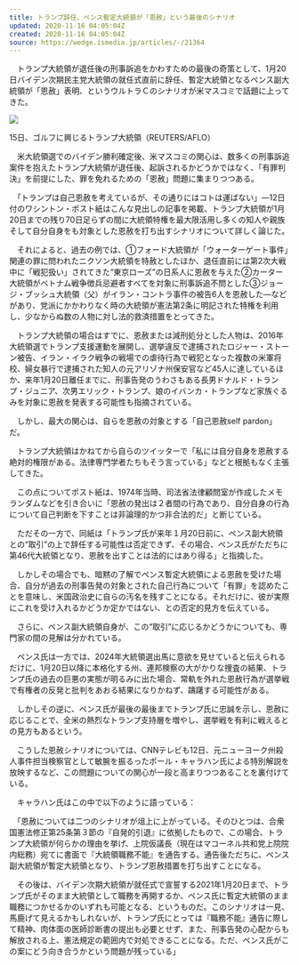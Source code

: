 ```yaml
---
title: トランプ辞任、ペンス暫定大統領が「恩赦」という最後のシナリオ
updated: 2020-11-16 04:05:04Z
created: 2020-11-16 04:05:04Z
source: https://wedge.ismedia.jp/articles/-/21364
---
```


　トランプ大統領が退任後の刑事訴追をかわすための最後の奇策として、1月20日バイデン次期民主党大統領の就任式直前に辞任、暫定大統領となるペンス副大統領が「恩赦」表明、というウルトラＣのシナリオが米マスコミで話題に上ってきた。

![](https://wedge.ismcdn.jp/mwimgs/a/3/1000/img_a3e4b592297ef1f585f1445d63c1bc7d4381290.jpg)

15日、ゴルフに興じるトランプ大統領（REUTERS/AFLO）

　米大統領選でのバイデン勝利確定後、米マスコミの関心は、数多くの刑事訴追案件を抱えたトランプ大統領が退任後、起訴されるかどうかではなく、「有罪判決」を前提にした、罪を免れるための「恩赦」問題に集まりつつある。

　「トランプは自己恩赦を考えているが、その通りにはコトは運ばない」―12日付のワシントン・ポスト紙はこんな見出しの記事を掲載、トランプ大統領が1月20日までの残り70日足らずの間に大統領特権を最大限活用し多くの知人や親族そして自分自身をも対象とした恩赦を打ち出すシナリオについて詳しく論じた。

　それによると、過去の例では、①フォード大統領が「ウォーターゲート事件」関連の罪に問われたニクソン大統領を特赦としたほか、退任直前には第2次大戦中に「戦犯扱い」されてきた“東京ローズ”の日系人に恩赦を与えた②カーター大統領がベトナム戦争徴兵忌避者すべてを対象に刑事訴追不問とした③ジョージ・ブッシュ大統領（父）がイラン・コントラ事件の被告6人を恩赦した―などがあり、党派にかかわりなく時の大統領が憲法第2条に明記された特権を利用し、少なからぬ数の人物に対し法的救済措置をとってきた。

　トランプ大統領の場合はすでに、恩赦または減刑処分とした人物は、2016年大統領選でトランプ支援運動を展開し、選挙違反で逮捕されたロジャー・ストーン被告、イラン・イラク戦争の戦場での虐待行為で戦犯となった複数の米軍将校、婦女暴行で逮捕された知人の元アリゾナ州保安官など45人に達しているほか、来年1月20日離任までに、刑事告発のうわさもある長男ドナルド・トランプ・ジュニア、次男エリック・トランプ、娘のイバンカ・トランプなど家族ぐるみを対象に恩赦を発表する可能性も指摘されている。

　しかし、最大の関心は、自らを恩赦の対象とする「自己恩赦self pardon」だ。

　トランプ大統領はかねてから自らのツイッターで「私には自分自身を恩赦する絶対的権限がある。法律専門学者たちもそう言っている」などと根拠もなく主張してきた。

　この点についてポスト紙は、1974年当時、司法省法律顧問室が作成したメモランダムなどを引き合いに「恩赦の発出は２者間の行為であり、自分自身の行為について自己判断を下すことは非論理的かつ非合法的だ」と断じている。

　ただその一方で、同紙は「トランプ氏が来年１月20日前に、ペンス副大統領との“取引”の上で辞任する可能性は否定できず、その場合、ペンス氏がただちに第46代大統領となり、恩赦を出すことは法的にはあり得る」と指摘した。

　しかしその場合でも、暗黙の了解でペンス暫定大統領による恩赦を受けた場合、自分が過去の刑事告発の対象とされた自己行為について「有罪」を認めたことを意味し、米国政治史に自らの汚名を残すことになる。それだけに、彼が実際にこれを受け入れるかどうか定かではない、との否定的見方を伝えている。

　さらに、ペンス副大統領自身が、この“取引”に応じるかどうかについても、専門家の間の見解は分かれている。

　ペンス氏は一方では、2024年大統領選出馬に意欲を見せていると伝えられるだけに、1月20日以降に本格化する州、連邦検察の大がかりな捜査の結果、トランプ氏の過去の巨悪の実態が明るみに出た場合、常軌を外れた恩赦行為が選挙戦で有権者の反発と批判をあおる結果になりかねず、躊躇する可能性がある。

　しかしその逆に、ペンス氏が最後の最後までトランプ氏に忠誠を示し、恩赦に応じることで、全米の熱烈なトランプ支持層を増やし、選挙戦を有利に戦えるとの見方もあるという。

　こうした恩赦シナリオについては、CNNテレビも12日、元ニューヨーク州殺人事件担当検察官として敏腕を振るったポール・キャラハン氏による特別解説を放映するなど、この問題についての関心が一段と高まりつつあることを裏付けている。

　キャラハン氏はこの中で以下のように語っている：

　「恩赦については二つのシナリオが俎上に上がっている。そのひとつは、合衆国憲法修正第25条第３節の『自発的引退』に依拠したもので、この場合、トランプ大統領が何らかの理由を挙げ、上院仮議長（現在はマコーネル共和党上院院内総務）宛てに書面で『大統領職務不能』を通告する。通告後ただちに、ペンス副大統領が暫定大統領となり、トランプ恩赦措置を打ち出すことになる。

　その後は、バイデン次期大統領が就任式で宣誓する2021年1月20日まで、トランプ氏がそのまま大統領として職務を再開するか、ペンス氏に暫定大統領のまま職務につかせるかのいずれも可能となる、というものだ。このシナリオは一見、馬鹿げて見えるかもしれないが、トランプ氏にとっては『職務不能』通告に際して精神、肉体面の医師診断書の提出も必要とせず、また、刑事告発の心配からも解放される上、憲法規定の範囲内で対処できることになる。ただ、ペンス氏がこの案にどう向き合うかという問題が残っている」